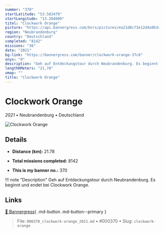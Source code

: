 ```yaml
---
nummer: "370"
startLatitude: "53.582479"
startLongitude: "13.284609"
titel: "Clockwork Orange"
picture: "https://api.bannergress.com/bnrs/pictures/ea21d8c73e12d4a9b3dd10bc41a77166"
region: "Neubrandenburg"
country: "Deutschland"
completed: "8142"
missions: "36"
date: "2021"
bg-link: "https://bannergress.com/banner/clockwork-orange-37c8"
onyx: "0"
description: "Geh auf Entdeckungstour durch Neubrandenburg. Es beginnt und endet bei Clockwork Orange."
lengthKMeters: "21,78"
umap: ""
title: "Clockwork Orange"
---
```

# Clockwork Orange

*2021* • Neubrandenburg • Deutschland

![Clockwork Orange](https://api.bannergress.com/bnrs/pictures/ea21d8c73e12d4a9b3dd10bc41a77166)

## Details
- **Distance (km):** 21.78

- **Total missions completed:** 8142
- **This is my banner no.:** 370


!!! note "Description"
    Geh auf Entdeckungstour durch Neubrandenburg. Es beginnt und endet bei Clockwork Orange.



## Links
[🔗 Bannergress](https://bannergress.com/banner/clockwork-orange-37c8){ .md-button .md-button--primary }



> File: `000370_clockwork-orange_2021.md` • #000370 • Slug: `clockwork-orange`
